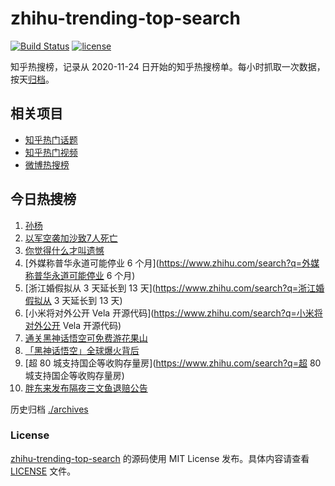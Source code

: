 # zhihu-trending-top-search

[![Build Status](https://github.com/justjavac/zhihu-trending-top-search/workflows/ci/badge.svg?branch=main)](https://github.com/justjavac/zhihu-trending-top-search/actions)
[![license](https://img.shields.io/github/license/justjavac/zhihu-trending-top-search)](https://github.com/justjavac/zhihu-trending-top-search/blob/main/LICENSE)

知乎热搜榜，记录从 2020-11-24
日开始的知乎热搜榜单。每小时抓取一次数据，按天[归档](./archives)。

## 相关项目

- [知乎热门话题](https://github.com/justjavac/zhihu-trending-hot-questions)
- [知乎热门视频](https://github.com/justjavac/zhihu-trending-hot-video)
- [微博热搜榜](https://github.com/justjavac/weibo-trending-hot-search)

## 今日热搜榜

<!-- BEGIN -->
<!-- 最后更新时间 Wed Aug 28 2024 06:05:53 GMT+0800 (China Standard Time) -->

1. [孙杨](https://www.zhihu.com/search?q=孙杨)
1. [以军空袭加沙致7人死亡](https://www.zhihu.com/search?q=以军空袭加沙致7人死亡)
1. [你觉得什么才叫遗憾](https://www.zhihu.com/search?q=你觉得什么才叫遗憾)
1. [外媒称普华永道可能停业 6
   个月](https://www.zhihu.com/search?q=外媒称普华永道可能停业 6 个月)
1. [浙江婚假拟从 3 天延长到 13 天](https://www.zhihu.com/search?q=浙江婚假拟从 3
   天延长到 13 天)
1. [小米将对外公开 Vela 开源代码](https://www.zhihu.com/search?q=小米将对外公开
   Vela 开源代码)
1. [通关黑神话悟空可免费游花果山](https://www.zhihu.com/search?q=通关黑神话悟空可免费游花果山)
1. [「黑神话悟空」全球爆火背后](https://www.zhihu.com/search?q=「黑神话悟空」全球爆火背后)
1. [超 80 城支持国企等收购存量房](https://www.zhihu.com/search?q=超 80
   城支持国企等收购存量房)
1. [胖东来发布隔夜三文鱼退赔公告](https://www.zhihu.com/search?q=胖东来发布隔夜三文鱼退赔公告)

<!-- END -->

历史归档 [./archives](./archives)

### License

[zhihu-trending-top-search](https://github.com/justjavac/zhihu-trending-top-search)
的源码使用 MIT License 发布。具体内容请查看 [LICENSE](./LICENSE) 文件。
